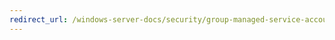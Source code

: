 ```yaml
---
redirect_url: /windows-server-docs/security/group-managed-service-accounts/security-options/recovery-console-allow-automatic-administrative-logon.md
---
```

